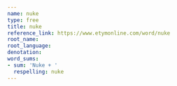 ```yaml
---
name: nuke
type: free
title: nuke
reference_link: https://www.etymonline.com/word/nuke
root_name: 
root_language: 
denotation: 
word_sums:
- sum: 'Nuke + '
  respelling: nuke
---
```

